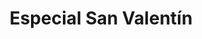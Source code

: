 ---
id: banner-info
title: "Especial San Valentín"
description: "Del 12 al 15 de febrero. Disfruta de descuentos exclusivos"
startDate: "2025-02-11"
endDate: "2025-02-15"
---